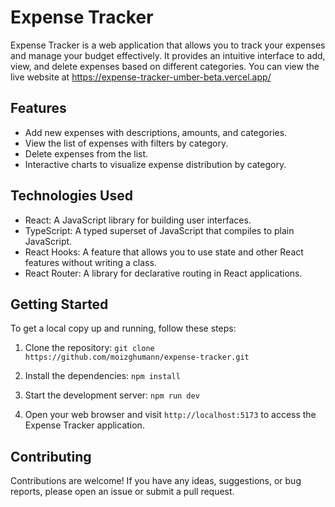 # Expense Tracker

Expense Tracker is a web application that allows you to track your expenses and manage your budget effectively. It provides an intuitive interface to add, view, and delete expenses based on different categories.
You can view the live website at https://expense-tracker-umber-beta.vercel.app/
## Features

- Add new expenses with descriptions, amounts, and categories.
- View the list of expenses with filters by category.
- Delete expenses from the list.
- Interactive charts to visualize expense distribution by category.

## Technologies Used

- React: A JavaScript library for building user interfaces.
- TypeScript: A typed superset of JavaScript that compiles to plain JavaScript.
- React Hooks: A feature that allows you to use state and other React features without writing a class.
- React Router: A library for declarative routing in React applications.

## Getting Started

To get a local copy up and running, follow these steps:

1. Clone the repository:
`git clone https://github.com/moizghumann/expense-tracker.git`

2. Install the dependencies:
`npm install`

3. Start the development server:
`npm run dev`

4. Open your web browser and visit `http://localhost:5173` to access the Expense Tracker application.

## Contributing

Contributions are welcome! If you have any ideas, suggestions, or bug reports, please open an issue or submit a pull request.
